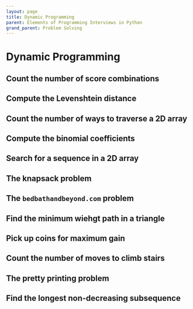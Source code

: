 ```yaml
---
layout: page
title: Dynamic Programming
parent: Elements of Programming Interviews in Python
grand_parent: Problem Solving
---
```


# Dynamic Programming

## Count the number of score combinations
## Compute the Levenshtein distance
## Count the number of ways to traverse a 2D array
## Compute the binomial coefficients
## Search for a sequence in a 2D array
## The knapsack problem
## The `bedbathandbeyond.com` problem
## Find the minimum wiehgt path in a triangle
## Pick up coins for maximum gain
## Count the number of moves to climb stairs
## The pretty printing problem
## Find the longest non-decreasing subsequence
